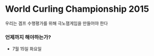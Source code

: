 # World Curling Championship 2015 #

우리는 겜프 수행평가를 위해 극노잼게임을 만들어야 한다

### 언제까지 해야하는가? ###

* 7월 15일 화요일